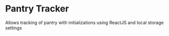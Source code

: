 # Pantry Tracker

Allows tracking of pantry with initializations using ReactJS and local storage settings
